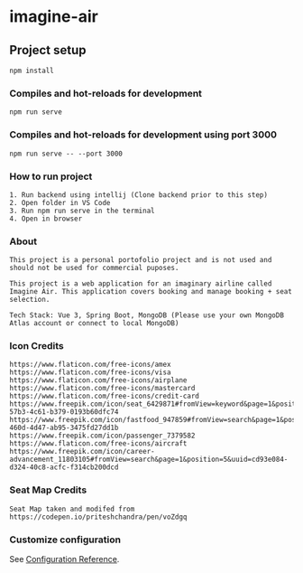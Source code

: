 # imagine-air

## Project setup
```
npm install
```

### Compiles and hot-reloads for development
```
npm run serve
```

### Compiles and hot-reloads for development using port 3000
```
npm run serve -- --port 3000
```

### How to run project
```
1. Run backend using intellij (Clone backend prior to this step)
2. Open folder in VS Code
3. Run npm run serve in the terminal
4. Open in browser
```

### About
```
This project is a personal portofolio project and is not used and should not be used for commercial puposes.

This project is a web application for an imaginary airline called Imagine Air. This application covers booking and manage booking + seat selection.

Tech Stack: Vue 3, Spring Boot, MongoDB (Please use your own MongoDB Atlas account or connect to local MongoDB)
```

### Icon Credits
```
https://www.flaticon.com/free-icons/amex
https://www.flaticon.com/free-icons/visa
https://www.flaticon.com/free-icons/airplane
https://www.flaticon.com/free-icons/mastercard
https://www.flaticon.com/free-icons/credit-card
https://www.freepik.com/icon/seat_6429871#fromView=keyword&page=1&position=0&uuid=e01a5f2c-57b3-4c61-b379-0193b60dfc74
https://www.freepik.com/icon/fastfood_947859#fromView=search&page=1&position=1&uuid=7a23430f-460d-4d47-ab95-3475fd27dd1b
https://www.freepik.com/icon/passenger_7379582
https://www.flaticon.com/free-icons/aircraft
https://www.freepik.com/icon/career-advancement_11803105#fromView=search&page=1&position=5&uuid=cd93e084-d324-40c8-acfc-f314cb200dcd
```

### Seat Map Credits
```
Seat Map taken and modifed from https://codepen.io/priteshchandra/pen/voZdgq
```

### Customize configuration
See [Configuration Reference](https://cli.vuejs.org/config/).

